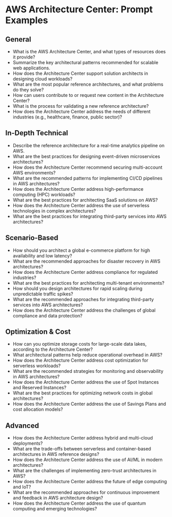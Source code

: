# AWS Architecture Center: Prompt Examples

## General

- What is the AWS Architecture Center, and what types of resources does it provide?
- Summarize the key architectural patterns recommended for scalable web applications.
- How does the Architecture Center support solution architects in designing cloud workloads?
- What are the most popular reference architectures, and what problems do they solve?
- How can users contribute to or request new content in the Architecture Center?
- What is the process for validating a new reference architecture?
- How does the Architecture Center address the needs of different industries (e.g., healthcare, finance, public sector)?

## In-Depth Technical

- Describe the reference architecture for a real-time analytics pipeline on AWS.
- What are the best practices for designing event-driven microservices architectures?
- How does the Architecture Center recommend securing multi-account AWS environments?
- What are the recommended patterns for implementing CI/CD pipelines in AWS architectures?
- How does the Architecture Center address high-performance computing (HPC) workloads?
- What are the best practices for architecting SaaS solutions on AWS?
- How does the Architecture Center address the use of serverless technologies in complex architectures?
- What are the best practices for integrating third-party services into AWS architectures?

## Scenario-Based

- How should you architect a global e-commerce platform for high availability and low latency?
- What are the recommended approaches for disaster recovery in AWS architectures?
- How does the Architecture Center address compliance for regulated industries?
- What are the best practices for architecting multi-tenant environments?
- How should you design architectures for rapid scaling during unpredictable traffic spikes?
- What are the recommended approaches for integrating third-party services into AWS architectures?
- How does the Architecture Center address the challenges of global compliance and data protection?

## Optimization & Cost

- How can you optimize storage costs for large-scale data lakes, according to the Architecture Center?
- What architectural patterns help reduce operational overhead in AWS?
- How does the Architecture Center address cost optimization for serverless workloads?
- What are the recommended strategies for monitoring and observability in AWS architectures?
- How does the Architecture Center address the use of Spot Instances and Reserved Instances?
- What are the best practices for optimizing network costs in global architectures?
- How does the Architecture Center address the use of Savings Plans and cost allocation models?

## Advanced

- How does the Architecture Center address hybrid and multi-cloud deployments?
- What are the trade-offs between serverless and container-based architectures in AWS reference designs?
- How does the Architecture Center address the use of AI/ML in modern architectures?
- What are the challenges of implementing zero-trust architectures in AWS?
- How does the Architecture Center address the future of edge computing and IoT?
- What are the recommended approaches for continuous improvement and feedback in AWS architecture design?
- How does the Architecture Center address the use of quantum computing and emerging technologies?

